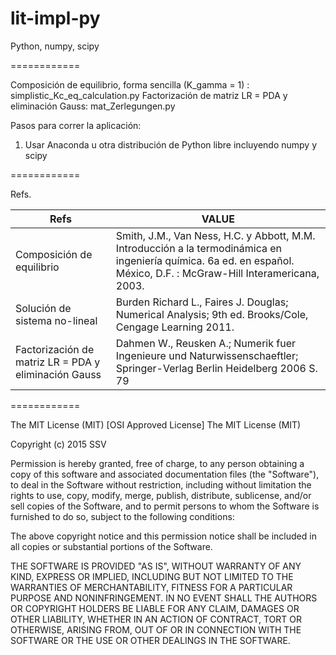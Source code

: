 lit-impl-py
============

Python, numpy, scipy

============

Composición de equilibrio, forma sencilla (K_gamma = 1) : simplistic_Kc_eq_calculation.py
Factorización de matriz LR = PDA y eliminación Gauss: mat_Zerlegungen.py

Pasos para correr la aplicación:

1.  Usar Anaconda u otra distribución de Python libre incluyendo numpy y scipy

============

Refs.

Refs     		| VALUE
-------------   | -------------
Composición de equilibrio | Smith, J.M., Van Ness, H.C. y Abbott, M.M. Introducción a la termodinámica en ingeniería química. 6a ed. en español. México, D.F. : McGraw-Hill Interamericana, 2003.
Solución de sistema no-lineal | Burden Richard L., Faires J. Douglas; Numerical Analysis; 9th ed. Brooks/Cole, Cengage Learning 2011. 
Factorización de matriz LR = PDA y eliminación Gauss | Dahmen W., Reusken A.; Numerik fuer Ingenieure und Naturwissenschaeftler; Springer-Verlag Berlin Heidelberg 2006 S. 79

============

The MIT License (MIT)
[OSI Approved License]
The MIT License (MIT)

Copyright (c) 2015 SSV

Permission is hereby granted, free of charge, to any person obtaining a copy
of this software and associated documentation files (the "Software"), to deal
in the Software without restriction, including without limitation the rights
to use, copy, modify, merge, publish, distribute, sublicense, and/or sell
copies of the Software, and to permit persons to whom the Software is
furnished to do so, subject to the following conditions:

The above copyright notice and this permission notice shall be included in
all copies or substantial portions of the Software.

THE SOFTWARE IS PROVIDED "AS IS", WITHOUT WARRANTY OF ANY KIND, EXPRESS OR
IMPLIED, INCLUDING BUT NOT LIMITED TO THE WARRANTIES OF MERCHANTABILITY,
FITNESS FOR A PARTICULAR PURPOSE AND NONINFRINGEMENT. IN NO EVENT SHALL THE
AUTHORS OR COPYRIGHT HOLDERS BE LIABLE FOR ANY CLAIM, DAMAGES OR OTHER
LIABILITY, WHETHER IN AN ACTION OF CONTRACT, TORT OR OTHERWISE, ARISING FROM,
OUT OF OR IN CONNECTION WITH THE SOFTWARE OR THE USE OR OTHER DEALINGS IN
THE SOFTWARE.
